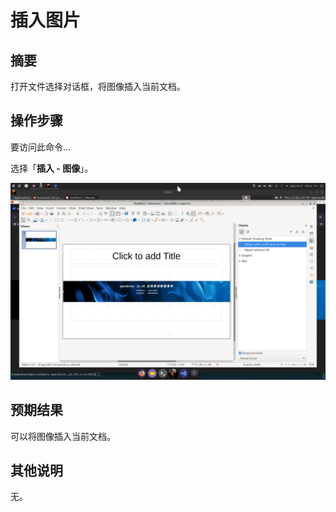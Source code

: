 # 插入图片

## 摘要

打开文件选择对话框，将图像插入当前文档。

## 操作步骤

要访问此命令...

选择「**插入 - 图像**」。

![](./img/Screenshot_20221013_075912.png)

## 预期结果

可以将图像插入当前文档。

## 其他说明

无。
